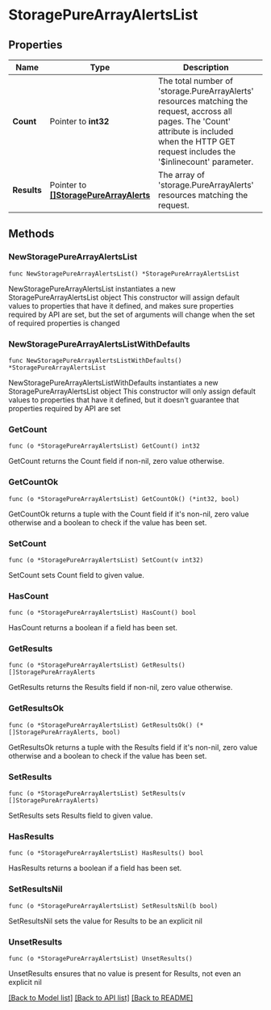 # StoragePureArrayAlertsList

## Properties

Name | Type | Description | Notes
------------ | ------------- | ------------- | -------------
**Count** | Pointer to **int32** | The total number of &#39;storage.PureArrayAlerts&#39; resources matching the request, accross all pages. The &#39;Count&#39; attribute is included when the HTTP GET request includes the &#39;$inlinecount&#39; parameter. | [optional] 
**Results** | Pointer to [**[]StoragePureArrayAlerts**](StoragePureArrayAlerts.md) | The array of &#39;storage.PureArrayAlerts&#39; resources matching the request. | [optional] 

## Methods

### NewStoragePureArrayAlertsList

`func NewStoragePureArrayAlertsList() *StoragePureArrayAlertsList`

NewStoragePureArrayAlertsList instantiates a new StoragePureArrayAlertsList object
This constructor will assign default values to properties that have it defined,
and makes sure properties required by API are set, but the set of arguments
will change when the set of required properties is changed

### NewStoragePureArrayAlertsListWithDefaults

`func NewStoragePureArrayAlertsListWithDefaults() *StoragePureArrayAlertsList`

NewStoragePureArrayAlertsListWithDefaults instantiates a new StoragePureArrayAlertsList object
This constructor will only assign default values to properties that have it defined,
but it doesn't guarantee that properties required by API are set

### GetCount

`func (o *StoragePureArrayAlertsList) GetCount() int32`

GetCount returns the Count field if non-nil, zero value otherwise.

### GetCountOk

`func (o *StoragePureArrayAlertsList) GetCountOk() (*int32, bool)`

GetCountOk returns a tuple with the Count field if it's non-nil, zero value otherwise
and a boolean to check if the value has been set.

### SetCount

`func (o *StoragePureArrayAlertsList) SetCount(v int32)`

SetCount sets Count field to given value.

### HasCount

`func (o *StoragePureArrayAlertsList) HasCount() bool`

HasCount returns a boolean if a field has been set.

### GetResults

`func (o *StoragePureArrayAlertsList) GetResults() []StoragePureArrayAlerts`

GetResults returns the Results field if non-nil, zero value otherwise.

### GetResultsOk

`func (o *StoragePureArrayAlertsList) GetResultsOk() (*[]StoragePureArrayAlerts, bool)`

GetResultsOk returns a tuple with the Results field if it's non-nil, zero value otherwise
and a boolean to check if the value has been set.

### SetResults

`func (o *StoragePureArrayAlertsList) SetResults(v []StoragePureArrayAlerts)`

SetResults sets Results field to given value.

### HasResults

`func (o *StoragePureArrayAlertsList) HasResults() bool`

HasResults returns a boolean if a field has been set.

### SetResultsNil

`func (o *StoragePureArrayAlertsList) SetResultsNil(b bool)`

 SetResultsNil sets the value for Results to be an explicit nil

### UnsetResults
`func (o *StoragePureArrayAlertsList) UnsetResults()`

UnsetResults ensures that no value is present for Results, not even an explicit nil

[[Back to Model list]](../README.md#documentation-for-models) [[Back to API list]](../README.md#documentation-for-api-endpoints) [[Back to README]](../README.md)


